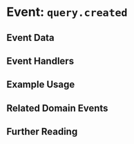 # Event: `query.created`

<!-- A brief description of what this domain event represents. -->

## Event Data

<!-- A description of the data included in the event. This could include any relevant attributes, metadata, or relationships. -->

## Event Handlers

<!-- A list of event handlers that will be triggered when this domain event is emitted. -->

## Example Usage

<!-- A code example of how to emit this domain event, including any necessary data. -->

<!-- // Example code for emitting this domain event -->

## Related Domain Events

<!-- A list of any related domain events that are triggered by this event or that trigger this event. -->

## Further Reading

<!-- Any additional resources or documentation related to this domain event. -->
